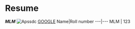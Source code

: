 # Resume
***MLM***
![Apssdc](https://www.apssdc.in/home/images/apssdc_final.png)
[GOOGLE](www.google.com)
Name|Roll number
---|---
MLM | 123
